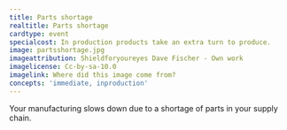 ```yaml
---
title: Parts shortage
realtitle: Parts shortage
cardtype: event
specialcost: In production products take an extra turn to produce.
image: partsshortage.jpg
imageattribution: Shieldforyoureyes Dave Fischer - Own work
imagelicense: Cc-by-sa-10.0
imagelink: Where did this image come from?
concepts: 'immediate, inproduction'
---
```


Your manufacturing slows down due to a shortage of parts in your supply chain.
